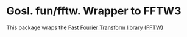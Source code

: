 # Gosl. fun/fftw. Wrapper to FFTW3

This package wraps the [Fast Fourier Transform library (FFTW)](http://www.fftw.org)
